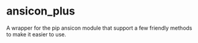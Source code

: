 # ansicon_plus
A wrapper for the pip ansicon module that support a few friendly methods to make it easier to use.
